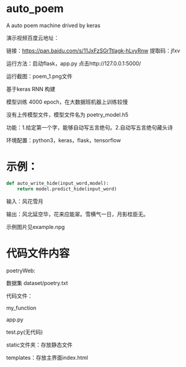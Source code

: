 # auto_poem
A auto poem machine drived by keras

演示视频百度云地址：


链接：https://pan.baidu.com/s/11JxFzSGrTtIagk-hLvyRnw 
提取码：jfxv 

运行方法：启动flask，app.py 点击http://127.0.0.1:5000/

运行截图：poem_1.png文件

基于keras RNN 构建

模型训练 4000 epoch，在大数据班机器上训练较慢

没有上传模型文件，模型文件名为  poetry_model.h5

功能：1.给定第一个字，能够自动写五言绝句。2.自动写五言绝句藏头诗

环境配置：python3，keras，flask，tensorflow



# 示例：



```python
def auto_write_hide(input_word,model):
    return model.predict_hide(input_word)
```





输入：风花雪月

输出：风北延空华，花来应能翠。雪横气一日，月影桂臣无。



示例图片见example.npg



# 代码文件内容

poetryWeb:

数据集 dataset/poetry.txt

代码文件：

my_function

app.py

test.py(无代码)

static文件夹：存放静态文件

templates：存放主界面index.html

